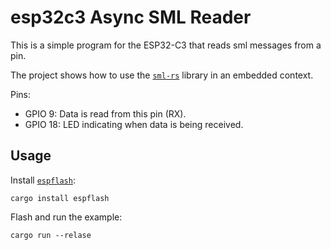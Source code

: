 # esp32c3 Async SML Reader 

This is a simple program for the ESP32-C3 that reads sml messages from a pin.

The project shows how to use the [`sml-rs`](https://github.com/felixwrt/sml-rs) library in an embedded context.

Pins:
- GPIO 9: Data is read from this pin (RX).
- GPIO 18: LED indicating when data is being received.

## Usage

Install [`espflash`](https://github.com/esp-rs/espflash/tree/main/espflash):

```
cargo install espflash
```

Flash and run the example:

```
cargo run --relase
```